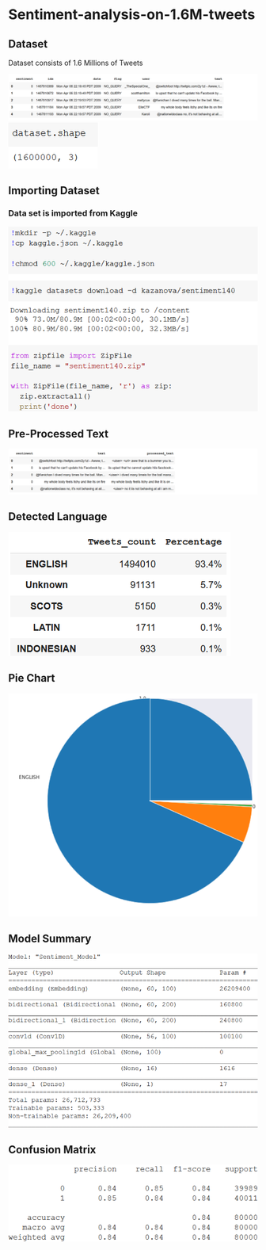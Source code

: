 # Sentiment-analysis-on-1.6M-tweets
## Dataset
Dataset consists of 1.6 Millions of Tweets

<img src = "Dataset Preview.png">
<img src = "dataset shape.png">

## Importing Dataset
### Data set is imported from Kaggle
<img src = "Importing Dataset.png">

## Pre-Processed Text

<img src = "Preprocessed Text.png">

## Detected Language
<img src = "Screenshot_2021-02-05 Google Colaboratory.png">

## Pie Chart
<img src = "Pie_Chart.png">

## Model Summary
<img src = "Model Summary.png">

## Confusion Matrix
<img src = "Confusion_matrix.png">
